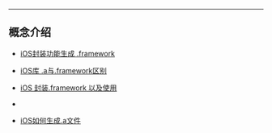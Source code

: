 




---





## 概念介绍

* [iOS封装功能生成 .framework](https://www.jianshu.com/p/87dbf57cfe4a)
* [iOS库 .a与.framework区别](https://blog.csdn.net/lvxiangan/article/details/43115131)
* [iOS 封装.framework 以及使用](https://www.cnblogs.com/zhangxiaoxu/p/8780375.html)



* []()



* [iOS如何生成.a文件](https://www.jianshu.com/p/5b5238b2dbb9)
